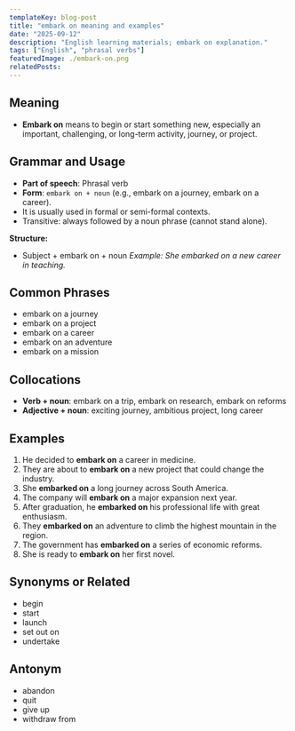 ```yaml
---
templateKey: blog-post
title: "embark on meaning and examples"
date: "2025-09-12"
description: "English learning materials; embark on explanation."
tags: ["English", "phrasal verbs"]
featuredImage: ./embark-on.png
relatedPosts:
---
```


## Meaning

- **Embark on** means to begin or start something new, especially an important, challenging, or long-term activity, journey, or project.

## Grammar and Usage

- **Part of speech**: Phrasal verb
- **Form**: `embark on + noun` (e.g., embark on a journey, embark on a career).
- It is usually used in formal or semi-formal contexts.
- Transitive: always followed by a noun phrase (cannot stand alone).

**Structure:**

- Subject + embark on + noun
  _Example: She embarked on a new career in teaching._

## Common Phrases

- embark on a journey
- embark on a project
- embark on a career
- embark on an adventure
- embark on a mission

## Collocations

- **Verb + noun**: embark on a trip, embark on research, embark on reforms
- **Adjective + noun**: exciting journey, ambitious project, long career

## Examples

1. He decided to **embark on** a career in medicine.
2. They are about to **embark on** a new project that could change the industry.
3. She **embarked on** a long journey across South America.
4. The company will **embark on** a major expansion next year.
5. After graduation, he **embarked on** his professional life with great enthusiasm.
6. They **embarked on** an adventure to climb the highest mountain in the region.
7. The government has **embarked on** a series of economic reforms.
8. She is ready to **embark on** her first novel.

## Synonyms or Related

- begin
- start
- launch
- set out on
- undertake

## Antonym

- abandon
- quit
- give up
- withdraw from
